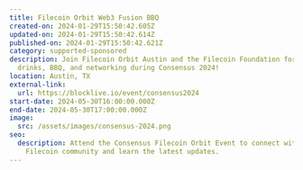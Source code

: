 ```yaml
---
title: Filecoin Orbit Web3 Fusion BBQ
created-on: 2024-01-29T15:50:42.605Z
updated-on: 2024-01-29T15:50:42.614Z
published-on: 2024-01-29T15:50:42.621Z
category: supported-sponsored
description: Join Filecoin Orbit Austin and the Filecoin Foundation for talks,
  drinks, BBQ, and networking during Consensus 2024!
location: Austin, TX
external-link:
  url: https://blocklive.io/event/consensus2024
start-date: 2024-05-30T16:00:00.000Z
end-date: 2024-05-30T17:00:00.000Z
image:
  src: /assets/images/consensus-2024.png
seo:
  description: Attend the Consensus Filecoin Orbit Event to connect with the
    Filecoin community and learn the latest updates.
---
```


